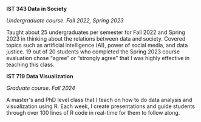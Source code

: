 
**IST 343 Data in Society**

_Undergraduate course. Fall 2022, Spring 2023_

Taught about 25 undergraduates per semester for Fall 2022 and Spring 2023 in thinking about the relations between data and society. Covered topics such as artificial intelligence (AI), power of social media, and data justice. 19 out of 20 students who completed the Spring 2023 course evaluation chose “agree” or “strongly agree” that I was highly effective in teaching this class.

**IST 719 Data Visualization**

_Graduate course. Fall 2024_

A master's and PhD level class that I teach on how to do data analysis and visualization using R. Each week, I create presentations and guide students through over 100 lines of R code in real-time for them to follow along.
